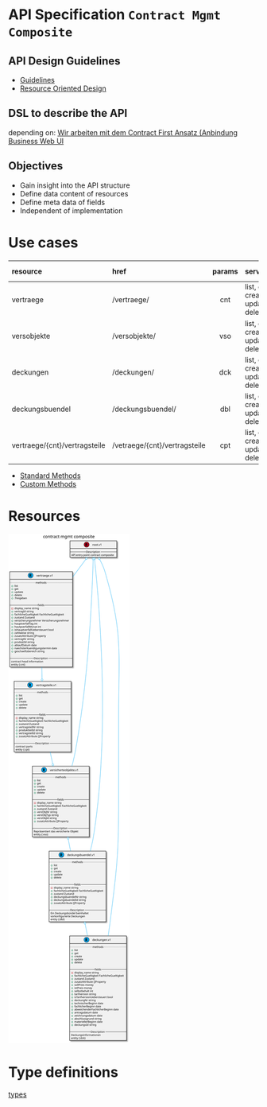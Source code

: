 # API Specification `Contract Mgmt Composite`

## API Design Guidelines
* [Guidelines](https://cloud.google.com/apis/design/)
* [Resource Oriented Design](https://cloud.google.com/apis/design/resources)

## DSL to describe the API
depending on: [Wir arbeiten mit dem Contract First Ansatz (Anbindung Business Web UI](https://confluence.adcubum.com/pages/viewpage.action?pageId=114866048)

## Objectives
* Gain insight into the API structure
* Define data content of resources
* Define meta data of fields
* Independent of implementation

# Use cases
| resource        | href              | params  | services                              | custom methods       |
|:--------------- |:------------------|:-------:|:------------------------------------- |:---------------------|
| vertraege       | /vertraege/       | cnt     | list, get, create, update, delete     | :release
| versobjekte     | /versobjekte/     | vso     | list, get, create, update, delete     |
| deckungen       | /deckungen/       | dck     | list, get, create, update, delete     |
| deckungsbuendel | /deckungsbuendel/ | dbl     | list, get, create, update, delete     |
| vertraege/{cnt}/vertragsteile | /vetraege/{cnt}/vertragsteile | cpt  | list, get, create, update, delete |

* [Standard Methods](https://cloud.google.com/apis/design/standard_methods)
* [Custom Methods](https://cloud.google.com/apis/design/custom_methods)

# Resources

![api contract mgmt composite](docs/api.svg)

# Type definitions

[types](api/types.json)
